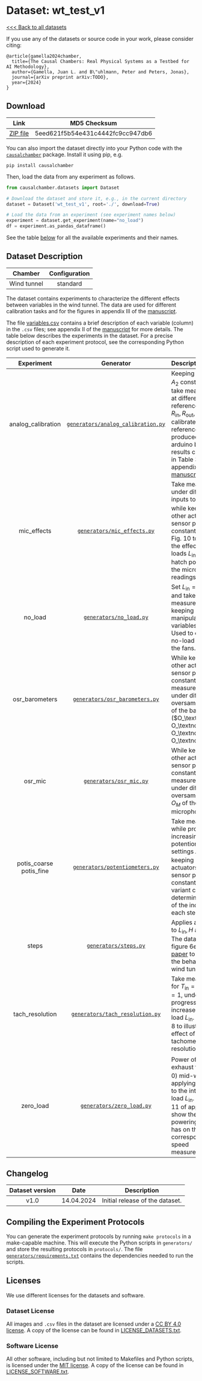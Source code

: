 # Dataset: wt\_test\_v1

[<<< Back to all datasets](http://causalchamber.org)

If you use any of the datasets or source code in your work, please consider citing:

```
@article{gamella2024chamber,
  title={The Causal Chambers: Real Physical Systems as a Testbed for AI Methodology},
  author={Gamella, Juan L. and B\"uhlmann, Peter and Peters, Jonas},
  journal={arXiv preprint arXiv:TODO},
  year={2024}
}
```

## Download

| Link     | MD5 Checksum                     |
|:--------:|:--------------------------------:|
| [ZIP file](https://causalchamber.s3.eu-central-1.amazonaws.com/downloadables/wt_test_v1.zip) | 5eed621f5b54e431c4442fc9cc947db6 |

You can also import the dataset directly into your Python code with the [`causalchamber`](https://pypi.org/project/causalchamber/) package. Install it using pip, e.g.

```
pip install causalchamber
```

Then, load the data from any experiment as follows.

```python
from causalchamber.datasets import Dataset

# Download the dataset and store it, e.g., in the current directory
dataset = Dataset('wt_test_v1', root='./', download=True)

# Load the data from an experiment (see experiment names below)
experiment = dataset.get_experiment(name="no_load")
df = experiment.as_pandas_dataframe()
```

See the table [below](#dataset-description) for all the available experiments and their names.

## Dataset Description

| Chamber     | Configuration |
|:-----------:|:-------------:|
| Wind tunnel | standard      |

The dataset contains experiments to characterize the different effects between variables in the wind tunnel. The data are used for different calibration tasks and for the figures in appendix III of the [manuscript](XXXXX).

The file [variables.csv](variables.csv) contains a brief description of each variable (column) in the `.csv` files; see appendix II of the [manuscript](XXXXX) for more details. The table below describes the experiments in the dataset. For a precise description of each experiment protocol, see the corresponding Python script used to generate it.

| Experiment | Generator | Description |
|:----------------------:|:---------:|:------------|
| analog\_calibration | [`generators/analog_calibration.py`](wt_test_v1/generators/analog_calibration.py) | Keeping $L_\text{in}, L_\text{out}, A_1, A_2$ constant, we take measurements at different reference voltages $R_\text{in}, R_\text{out}, R_1, R_2$ to calibrate the actual reference voltages produced by arduino board. The results can be found in Table 3 in appendix II of the [manuscript](XXXXX). |
| mic\_effects | [`generators/mic_effects.py`](wt_test_v1/generators/mic_effects.py) | Take measurements under different inputs to $L_\text{in}, L_\text{out}, H$ while keeping all other actuators and sensor parameters constant. Used in Fig. 10 to illustrate the effect of the fan loads $L_\text{in}, L_\text{out}$ and hatch position $H$ on the microphone readings. |
| no\_load | [`generators/no_load.py`](wt_test_v1/generators/no_load.py) | Set $L_\text{in} = L_\text{out} = 0$ and take measurements while keeping all other manipulable variables constant. Used to estimate the no-load current of the fans. |
| osr\_barometers | [`generators/osr_barometers.py`](wt_test_v1/generators/osr_barometers.py) | While keeping all other actuators and sensor parameters constant, take measurements under different oversampling rates of the barometers ($O_\textnormal{up}, O_\textnormal{dw}, O_\textnormal{amb}, O_\textnormal{int}$). |
| osr\_mic | [`generators/osr_mic.py`](wt_test_v1/generators/osr_mic.py) | While keeping all other actuators and sensor parameters constant, take measurements under different oversampling rates $O_M$ of the microphone. |
| potis\_coarse<br>potis\_fine | [`generators/potentiometers.py`](wt_test_v1/generators/potentiometers.py) | Take measurements while progressively increasing the potentiometer settings $A_1, A_2$ and keeping all other actuators and sensor parameters constant. The variant coarse/fine determines the size of the increase at each step.  |
| steps | [`generators/steps.py`](wt_test_v1/generators/steps.py) | Applies a step signal to $L_\text{in}, H$ and $L_\text{out}$. The data is used in figure 6e of the [paper](XXXXX) to illustrate the behaviour of the wind tunnel models. |
| tach\_resolution | [`generators/tach_resolution.py`](wt_test_v1/generators/tach_resolution.py) | Take measurements for $T_\text{in} = 0$ and $T_\text{in} = 1$, under a progressive increase in the fan load $L_\text{in}$. Used in Fig. 8 to illustrate the effect of the tachometer resolutions $T_\text{in}, T_\text{out}$  |
| zero\_load | [`generators/zero_load.py`](wt_test_v1/generators/zero_load.py) | Power off the exhaust fan ($L_\text{out}\leftarrow 0$) mid-way through applying an impulse to the intake fan load $L_\text{in}$. Used in Fig. 11 of appendix III to show the effect that powering off a fan has on the corresponding speed measurement. |

## Changelog

| Dataset version | Date       | Description                     |
|:---------------:|:----------:|:-------------------------------:|
| v1.0            | 14.04.2024 | Initial release of the dataset. |

## Compiling the Experiment Protocols

You can generate the experiment protocols by running `make protocols` in a make-capable machine. This will execute the Python scripts in `generators/` and store the resulting protocols in `protocols/`. The file [`generators/requirements.txt`](generators/requirements.txt) contains the dependencies needed to run the scripts.


## Licenses

We use different licenses for the datasets and software.

### Dataset License

All images and `.csv` files in the dataset are licensed under a [CC BY 4.0 license](https://creativecommons.org/licenses/by/4.0/). A copy of the license can be found in [LICENSE_DATASETS.txt](LICENSE_DATASETS.txt).

### Software License
All other software, including but not limited to Makefiles and Python scripts, is licensed under the [MIT license](https://opensource.org/license/mit/). A copy of the license can be found in [LICENSE_SOFTWARE.txt](LICENSE_SOFTWARE.txt).

